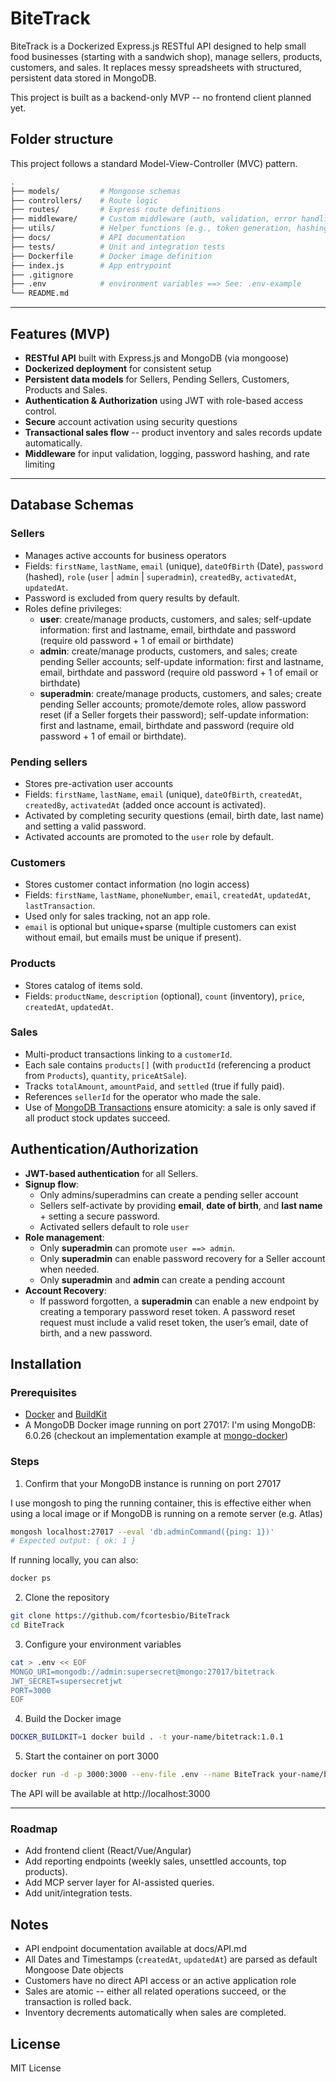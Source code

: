 # **BiteTrack**
BiteTrack is a Dockerized Express.js RESTful API designed to help small food businesses (starting with a sandwich shop), manage sellers, products, customers, and sales. It replaces messy spreadsheets with structured, persistent data stored in MongoDB.

This project is built as a backend-only MVP -- no frontend client planned yet.

## Folder structure
This project follows a standard Model-View-Controller (MVC) pattern.
```bash
.
├── models/         # Mongoose schemas
├── controllers/    # Route logic
├── routes/         # Express route definitions
├── middleware/     # Custom middleware (auth, validation, error handling)
├── utils/          # Helper functions (e.g., token generation, hashing)
├── docs/           # API documentation
├── tests/          # Unit and integration tests
├── Dockerfile      # Docker image definition
├── index.js        # App entrypoint
├── .gitignore
├── .env            # environment variables ==> See: .env-example
└── README.md
```
---
## **Features (MVP)**
* **RESTful API** built with Express.js and MongoDB (via mongoose)
* **Dockerized deployment** for consistent setup
* **Persistent data models** for Sellers, Pending Sellers, Customers, Products and Sales.
* **Authentication & Authorization** using JWT with role-based access control.
* **Secure** account activation using security questions
* **Transactional sales flow** -- product inventory and sales records update automatically.
* **Middleware** for input validation, logging, password hashing, and rate limiting

---
## **Database Schemas**
### **Sellers**
* Manages active accounts for business operators
* Fields: `firstName`, `lastName`, `email` (unique), `dateOfBirth` (Date), `password` (hashed), `role` (`user` | `admin` | `superadmin`), `createdBy`, `activatedAt`, `updatedAt`.
* Password is excluded from query results by default.
* Roles define privileges:
  * **user**: create/manage products, customers, and sales; self-update information: first and lastname, email, birthdate and password (require old password + 1 of email or birthdate)
  * **admin**: create/manage products, customers, and sales; create pending Seller accounts; self-update information: first and lastname, email, birthdate and password (require old password + 1 of email or birthdate)
  * **superadmin**: create/manage products, customers, and sales; create pending Seller accounts; promote/demote roles, allow password reset (if a Seller forgets their password); self-update information: first and lastname, email, birthdate and password (require old password + 1 of email or birthdate).

### **Pending sellers**
* Stores pre-activation user accounts
* Fields: `firstName`, `lastName`, `email` (unique), `dateOfBirth`, `createdAt`, `createdBy`, `activatedAt` (added once account is activated).
* Activated by completing security questions (email, birth date, last name) and setting a valid password.
* Activated accounts are promoted to the `user` role by default.

### **Customers**
* Stores customer contact information (no login access)
* Fields: `firstName`, `lastName`, `phoneNumber`, `email`, `createdAt`, `updatedAt`, `lastTransaction`.
* Used only for sales tracking, not an app role.
* `email` is optional but unique+sparse (multiple customers can exist without email, but emails must be unique if present).

### **Products**
* Stores catalog of items sold.
* Fields: `productName`, `description` (optional), `count` (inventory), `price`, `createdAt`, `updatedAt`.

### **Sales**
* Multi-product transactions linking to a `customerId`.
* Each sale contains `products[]` (with `productId` (referencing a product from `Products`), `quantity`, `priceAtSale`).
* Tracks `totalAmount`, `amountPaid`, and `settled` (true if fully paid).
* References `sellerId` for the operator who made the sale.
* Use of [MongoDB Transactions](https://www.mongodb.com/docs/manual/core/transactions/) ensure atomicity: a sale is only saved if all product stock updates succeed.

## **Authentication/Authorization**
* **JWT-based authentication** for all Sellers.
* **Signup flow**:
  * Only admins/superadmins can create a pending seller account
  * Sellers self-activate by providing **email**, **date of birth**, and **last name** + setting a secure password.
  * Activated sellers default to role `user`
* **Role management**:
  * Only **superadmin** can promote `user ==> admin`.
  * Only **superadmin** can enable password recovery for a Seller account when needed.
  * Only **superadmin** and **admin** can create a pending account
* **Account Recovery**:
  * If password forgotten, a **superadmin** can enable a new endpoint by creating a temporary password reset token. A password reset request must include a valid reset token, the user’s email, date of birth, and a new password.

## **Installation**
### **Prerequisites**
* [Docker](https://www.docker.com/) and [BuildKit](https://docs.docker.com/build/buildkit/)
* A MongoDB Docker image running on port 27017: I'm using MongoDB: 6.0.26 (checkout an implementation example at [mongo-docker](https://github.com/fcortesbio/mongo-docker/blob/main/docker-compose.yml))

### **Steps**

1. Confirm that your MongoDB instance is running on port 27017

I use mongosh to ping the running container, this is effective either when using a local image or if MongoDB is running on a remote server (e.g. Atlas)

```bash
mongosh localhost:27017 --eval 'db.adminCommand({ping: 1})'
# Expected output: { ok: 1 }
```

If running locally, you can also:
```bash
docker ps
```

2. Clone the repository
```bash
git clone https://github.com/fcortesbio/BiteTrack
cd BiteTrack
```

3. Configure your environment variables
```bash
cat > .env << EOF
MONGO_URI=mongodb://admin:supersecret@mongo:27017/bitetrack
JWT_SECRET=supersecretjwt
PORT=3000
EOF
```

4. Build the Docker image
```bash
DOCKER_BUILDKIT=1 docker build . -t your-name/bitetrack:1.0.1
```

5. Start the container on port 3000
```bash
docker run -d -p 3000:3000 --env-file .env --name BiteTrack your-name/bitetrack:1.0.1
```
The API will be available at http://localhost:3000

---
### **Roadmap**
* Add frontend client (React/Vue/Angular)
* Add reporting endpoints (weekly sales, unsettled accounts, top products).
* Add MCP server layer for AI-assisted queries.
* Add unit/integration tests.

## Notes
* API endpoint documentation available at docs/API.md
* All Dates and Timestamps (`createdAt`, `updatedAt`) are parsed as default Mongoose Date objects
* Customers have no direct API access or an active application role
* Sales are atomic -- either all related operations succeed, or the transaction is rolled back.
* Inventory decrements automatically when sales are completed.

## License
MIT License
